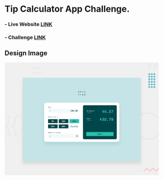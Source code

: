 # Tip Calculator App Challenge.

### - Live Website [LINK](https://abdraoufx.github.io/frontEndMentor_Challenges/junior/tip_calc_app)

### - Challenge [LINK](https://www.frontendmentor.io/solutions/responsive-tip-calculator-app-using-vanilla-js-and-sass-SyXT8fX4q)

## Design Image

![Preview_Design_Image](images/design_image.jpg "Design Image")
